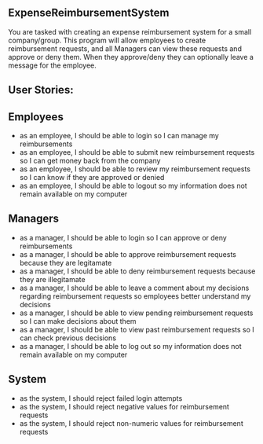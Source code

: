 ## ExpenseReimbursementSystem
You are tasked with creating an expense reimbursement system for a small company/group. This program will allow employees to create reimbursement requests, and all Managers can view these requests and approve or deny them. When they approve/deny they can optionally leave a message for the employee.
## User Stories:
## Employees
- as an employee, I should be able to login so I can manage my reimbursements
- as an employee, I should be able to submit new reimbursement requests so I can get money back from the company
- as an employee, I should be able to review my reimbursement requests so I can know if they are approved or denied
- as an employee, I should be able to logout so my information does not remain available on my computer
##    Managers
- as a manager, I should be able to login so I can approve or deny reimbursements
- as a manager, I should be able to approve reimbursement requests because they are legitamate
- as a manager, I should be able to deny reimbursement requests because they are illegitamate
- as a manager, I should be able to leave a comment about my decisions regarding reimbursement requests so employees better understand my decisions
- as a manager, I should be able to view pending reimbursement requests so I can make decisions about them
- as a manager, I should be able to view past reimbursement requests so I can check previous decisions
- as a manager, I should be able to log out so my information does not remain available on my computer
## System
- as the system, I should reject failed login attempts
- as the system, I should reject negative values for reimbursement requests
- as the system, I should reject non-numeric values for reimbursement requests
